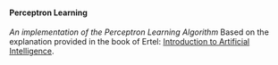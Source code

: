 #### Perceptron Learning
*An implementation of the Perceptron Learning Algorithm*
Based on the explanation provided in the book of Ertel: [Introduction to Artificial Intelligence](http://www.springer.com/us/book/9783319584867).
